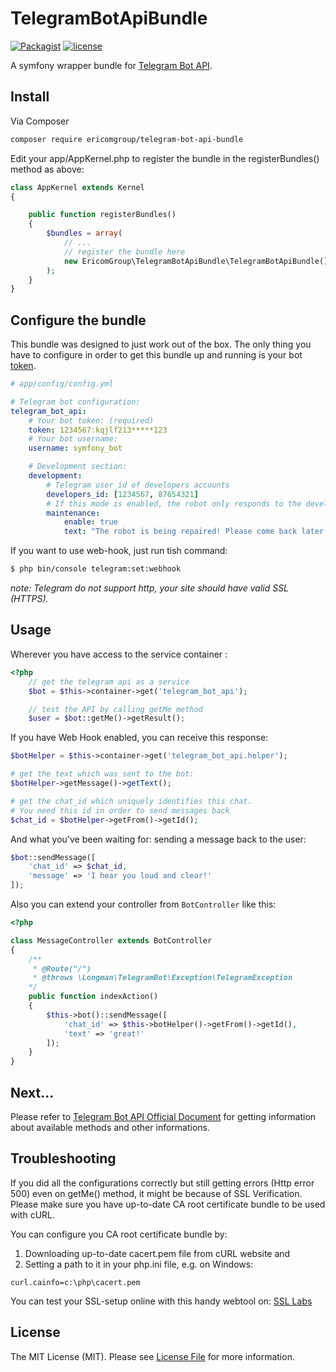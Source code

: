 TelegramBotApiBundle
===================
[![Packagist](https://img.shields.io/packagist/dt/doctrine/orm.svg)](https://packagist.org/packages/ericomgroup/telegram-bot-api-bundle)
[![license](https://img.shields.io/github/license/mashape/apistatus.svg)](https://github.com/ericomgroup/TelegramBotApiBundle/blob/master/LICENSE.md)

A symfony wrapper bundle for  [Telegram Bot API](https://core.telegram.org/bots/api).

## Install

Via Composer

``` bash
composer require ericomgroup/telegram-bot-api-bundle
```

Edit your app/AppKernel.php to register the bundle in the registerBundles() method as above:


```php
class AppKernel extends Kernel
{

    public function registerBundles()
    {
        $bundles = array(
            // ...
            // register the bundle here
            new EricomGroup\TelegramBotApiBundle\TelegramBotApiBundle()
        );
    }
}
```

## Configure the bundle

This bundle was designed to just work out of the box. The only thing you have to configure in order to get this bundle up and running is your bot [token](https://core.telegram.org/bots#botfather).

```yaml
# app/config/config.yml

# Telegram bot configuration:
telegram_bot_api:
    # Your bot token: (required)
    token: 1234567:kqjlf213*****123
    # Your bot username:
    username: symfony_bot

    # Development section:
    development:
        # Telegram user_id of developers accounts
        developers_id: [1234567, 87654321]
        # If this mode is enabled, the robot only responds to the developers
        maintenance:
            enable: true
            text: "The robot is being repaired! Please come back later."
```

If you want to use web-hook, just run tish command:

```bash
$ php bin/console telegram:set:webhook

```
*note: Telegram do not support http, your site should have valid SSL (HTTPS).*

## Usage

Wherever you have access to the service container :
```php
<?php
    // get the telegram api as a service
    $bot = $this->container->get('telegram_bot_api');

    // test the API by calling getMe method
    $user = $bot::getMe()->getResult();
```

If you have Web Hook enabled, you can receive this response:
```php
$botHelper = $this->container->get('telegram_bot_api.helper');

# get the text which was sent to the bot:
$botHelper->getMessage()->getText(); 

# get the chat_id which uniquely identifies this chat. 
# You need this id in order to send messages back
$chat_id = $botHelper->getFrom()->getId();
```

And what you've been waiting for: sending a message back to the user:
```php
$bot::sendMessage([
	'chat_id' => $chat_id,
	'message' => 'I hear you loud and clear!'
]);
```
Also you can extend your controller from `BotController` like this:
```php
<?php

class MessageController extends BotController
{
	/**
	 * @Route("/")
	 * @throws \Longman\TelegramBot\Exception\TelegramException
 	*/
    public function indexAction()
    {
    	$this->bot()::sendMessage([
    		'chat_id' => $this->botHelper()->getFrom()->getId(),
    		'text' => 'great!'
	    ]);
    }
}

```
## Next...

Please refer to [Telegram Bot API Official Document](https://core.telegram.org/bots/api) for getting information about available methods and other informations.

## Troubleshooting

If you did all the configurations correctly but still getting errors (Http error 500) even on getMe() method, it might be because of SSL Verification. Please make sure you have up-to-date CA root certificate bundle to be used with cURL.

You can configure you CA root certificate bundle by:

 1. Downloading up-to-date cacert.pem file from cURL website and
 2. Setting a path to it in your php.ini file, e.g. on Windows:

 `curl.cainfo=c:\php\cacert.pem`

You can test your SSL-setup online with this handy webtool on: [SSL Labs](https://www.ssllabs.com/ssltest)

## License

The MIT License (MIT). Please see [License File](LICENSE.md) for more information.
